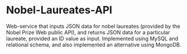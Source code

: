 # Nobel-Laureates-API
Web-service that inputs JSON data for nobel laureates (provided by the Nobel Prize Web public API),  and returns JSON data for a particular laureate, provided an ID value as input. Implemented using MySQL and relational schema, and also implemented an alternative using MongoDB. 
